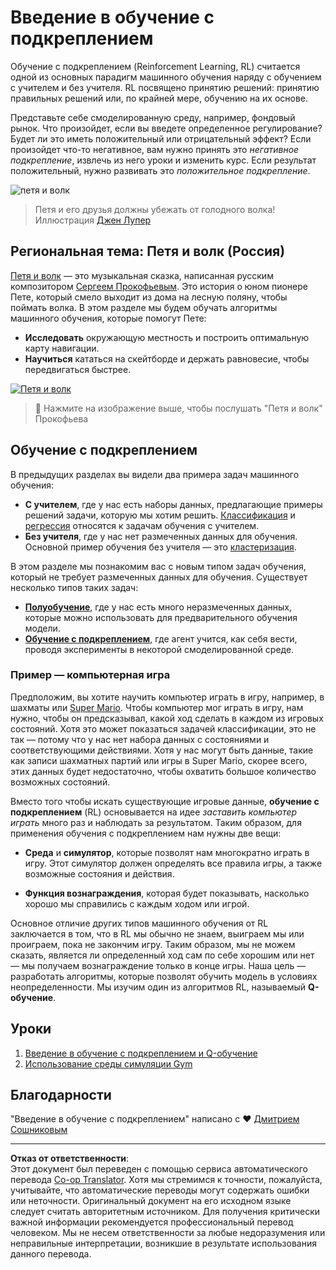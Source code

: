 <!--
CO_OP_TRANSLATOR_METADATA:
{
  "original_hash": "20ca019012b1725de956681d036d8b18",
  "translation_date": "2025-08-29T22:01:57+00:00",
  "source_file": "8-Reinforcement/README.md",
  "language_code": "ru"
}
-->
# Введение в обучение с подкреплением

Обучение с подкреплением (Reinforcement Learning, RL) считается одной из основных парадигм машинного обучения наряду с обучением с учителем и без учителя. RL посвящено принятию решений: принятию правильных решений или, по крайней мере, обучению на их основе.

Представьте себе смоделированную среду, например, фондовый рынок. Что произойдет, если вы введете определенное регулирование? Будет ли это иметь положительный или отрицательный эффект? Если произойдет что-то негативное, вам нужно принять это _негативное подкрепление_, извлечь из него уроки и изменить курс. Если результат положительный, нужно развивать это _положительное подкрепление_.

![петя и волк](../../../translated_images/peter.779730f9ba3a8a8d9290600dcf55f2e491c0640c785af7ac0d64f583c49b8864.ru.png)

> Петя и его друзья должны убежать от голодного волка! Иллюстрация [Джен Лупер](https://twitter.com/jenlooper)

## Региональная тема: Петя и волк (Россия)

[Петя и волк](https://ru.wikipedia.org/wiki/Петя_и_волк) — это музыкальная сказка, написанная русским композитором [Сергеем Прокофьевым](https://ru.wikipedia.org/wiki/Прокофьев,_Сергей_Сергеевич). Это история о юном пионере Пете, который смело выходит из дома на лесную поляну, чтобы поймать волка. В этом разделе мы будем обучать алгоритмы машинного обучения, которые помогут Пете:

- **Исследовать** окружающую местность и построить оптимальную карту навигации.
- **Научиться** кататься на скейтборде и держать равновесие, чтобы передвигаться быстрее.

[![Петя и волк](https://img.youtube.com/vi/Fmi5zHg4QSM/0.jpg)](https://www.youtube.com/watch?v=Fmi5zHg4QSM)

> 🎥 Нажмите на изображение выше, чтобы послушать "Петя и волк" Прокофьева

## Обучение с подкреплением

В предыдущих разделах вы видели два примера задач машинного обучения:

- **С учителем**, где у нас есть наборы данных, предлагающие примеры решений задачи, которую мы хотим решить. [Классификация](../4-Classification/README.md) и [регрессия](../2-Regression/README.md) относятся к задачам обучения с учителем.
- **Без учителя**, где у нас нет размеченных данных для обучения. Основной пример обучения без учителя — это [кластеризация](../5-Clustering/README.md).

В этом разделе мы познакомим вас с новым типом задач обучения, который не требует размеченных данных для обучения. Существует несколько типов таких задач:

- **[Полуобучение](https://ru.wikipedia.org/wiki/Полуобучение)**, где у нас есть много неразмеченных данных, которые можно использовать для предварительного обучения модели.
- **[Обучение с подкреплением](https://ru.wikipedia.org/wiki/Обучение_с_подкреплением)**, где агент учится, как себя вести, проводя эксперименты в некоторой смоделированной среде.

### Пример — компьютерная игра

Предположим, вы хотите научить компьютер играть в игру, например, в шахматы или [Super Mario](https://ru.wikipedia.org/wiki/Super_Mario). Чтобы компьютер мог играть в игру, нам нужно, чтобы он предсказывал, какой ход сделать в каждом из игровых состояний. Хотя это может показаться задачей классификации, это не так — потому что у нас нет набора данных с состояниями и соответствующими действиями. Хотя у нас могут быть данные, такие как записи шахматных партий или игры в Super Mario, скорее всего, этих данных будет недостаточно, чтобы охватить большое количество возможных состояний.

Вместо того чтобы искать существующие игровые данные, **обучение с подкреплением** (RL) основывается на идее *заставить компьютер играть* много раз и наблюдать за результатом. Таким образом, для применения обучения с подкреплением нам нужны две вещи:

- **Среда** и **симулятор**, которые позволят нам многократно играть в игру. Этот симулятор должен определять все правила игры, а также возможные состояния и действия.

- **Функция вознаграждения**, которая будет показывать, насколько хорошо мы справились с каждым ходом или игрой.

Основное отличие других типов машинного обучения от RL заключается в том, что в RL мы обычно не знаем, выиграем мы или проиграем, пока не закончим игру. Таким образом, мы не можем сказать, является ли определенный ход сам по себе хорошим или нет — мы получаем вознаграждение только в конце игры. Наша цель — разработать алгоритмы, которые позволят обучить модель в условиях неопределенности. Мы изучим один из алгоритмов RL, называемый **Q-обучение**.

## Уроки

1. [Введение в обучение с подкреплением и Q-обучение](1-QLearning/README.md)
2. [Использование среды симуляции Gym](2-Gym/README.md)

## Благодарности

"Введение в обучение с подкреплением" написано с ♥️ [Дмитрием Сошниковым](http://soshnikov.com)

---

**Отказ от ответственности**:  
Этот документ был переведен с помощью сервиса автоматического перевода [Co-op Translator](https://github.com/Azure/co-op-translator). Хотя мы стремимся к точности, пожалуйста, учитывайте, что автоматические переводы могут содержать ошибки или неточности. Оригинальный документ на его исходном языке следует считать авторитетным источником. Для получения критически важной информации рекомендуется профессиональный перевод человеком. Мы не несем ответственности за любые недоразумения или неправильные интерпретации, возникшие в результате использования данного перевода.